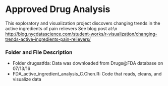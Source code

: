 # Approved Drug Analysis

This exploratory and visualization project discovers changing trends in the active ingredients of pain relievers 
See blog post at:\n
http://blog.nycdatascience.com/student-works/r-visualization/changing-trends-active-ingredients-pain-relievers/

### Folder and File Description
- Folder drugsatfda: Data was downloaded from Drugs@FDA database on 07/13/16
- FDA_active_ingredient_analysis_C.Chen.R: Code that reads, cleans, and visualize data 

